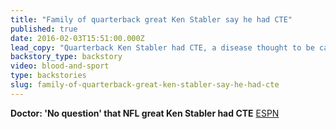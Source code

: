 ```yaml
---
title: "Family of quarterback great Ken Stabler say he had CTE"
published: true
date: 2016-02-03T15:51:00.000Z
lead_copy: "Quarterback Ken Stabler had CTE, a disease thought to be caused by blows to the head. This kind of news makes us wonder, will football become more of a fringe sport like boxing? Watch *Blood and Sport.*"
backstory_type: backstory
video: blood-and-sport
type: backstories
slug: family-of-quarterback-great-ken-stabler-say-he-had-cte
---
```


**Doctor: 'No question' that NFL great Ken Stabler had CTE**
[ESPN](http://espn.go.com/espn/otl/story/_/id/14703416/outside-lines-nfl-great-ken-stabler-diagnosed-cte-death)

